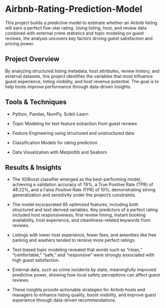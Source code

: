 # Airbnb-Rating-Prediction-Model
This project builds a predictive model to estimate whether an Airbnb listing will earn a perfect five-star rating. Using listing, host, and review data combined with external crime statistics and topic modeling on guest reviews, the analysis uncovers key factors driving guest satisfaction and pricing power.

## Project Overview
By analyzing structured listing metadata, host attributes, review history, and external datasets, this project identifies the variables that most influence guest experience, listing visibility, and host revenue potential. The goal is to help hosts improve performance through data-driven insights.

## Tools & Techniques
* Python, Pandas, NumPy, Scikit-Learn

* Topic Modeling for text feature extraction from guest reviews

* Feature Engineering using structured and unstructured data

* Classification Models for rating prediction

* Data Visualization with Matplotlib and Seaborn

## Results & Insights
* The XGBoost classifier emerged as the best-performing model, achieving a validation accuracy of 78%, a True Positive Rate (TPR) of 48.22%, and a False Positive Rate (FPR) of 10%, demonstrating strong generalization and sensitivity under the project’s constraints.

* The model incorporated 85 optimized features, including both structured and text-derived variables. Key predictors of a perfect rating included host responsiveness, first review timing, instant booking availability, host experience, and cleanliness-related keywords from reviews.

* Listings with lower host experience, fewer fees, and amenities like free parking and washers tended to receive more perfect ratings.

* Text-based topic modeling revealed that words such as “clean,” “comfortable,” “safe,” and “responsive” were strongly associated with high guest satisfaction.

* External data, such as crime incidents by state, meaningfully improved predictive power, showing how local safety perceptions can affect guest reviews.

* These insights provide actionable strategies for Airbnb hosts and managers to enhance listing quality, boost visibility, and improve guest experience through data-driven recommendations.
